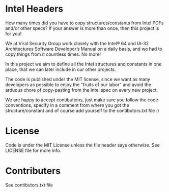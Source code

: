 # Intel Headers
How many times did you have to copy structures/constants from Intel PDFs and/or other specs?
If your answer is more than once, then this project is for you!

We at Viral Security Group work closely with the 
Intel® 64 and IA-32 Architectures Software Developer’s Manual 
on a daily basis, and we had to copy things from it countless times. No more!

In this project we aim to define all the Intel structures and constants in one place,
that we can later include in our other projects.

The code is published under the MIT license, since we want as many developers as possible
to enjoy the "fruits of our labor" and avoid the arduous chore of copy-pasting from the 
Intel spec on every new project.

We are happy to accept contibutions, just make sure you follow the code conventions, 
specify in a comment from where you got the structure/constant and of course add 
yourself to the contibutors.txt file :)

# License
Code is under the MIT License unless the file header says otherwise.
See LICENSE file for more info.

# Contributers
See contibutors.txt file
